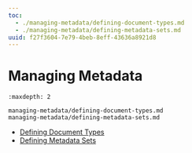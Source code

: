 ```yaml
---
toc:
  - ./managing-metadata/defining-document-types.md
  - ./managing-metadata/defining-metadata-sets.md
uuid: f27f3604-7e79-4beb-8eff-43636a8921d8
---
```

# Managing Metadata

```{toctree}
:maxdepth: 2

managing-metadata/defining-document-types.md
managing-metadata/defining-metadata-sets.md
```

- [Defining Document Types](./managing-metadata/defining-document-types.md)
- [Defining Metadata Sets](./managing-metadata/defining-metadata-sets.md)

